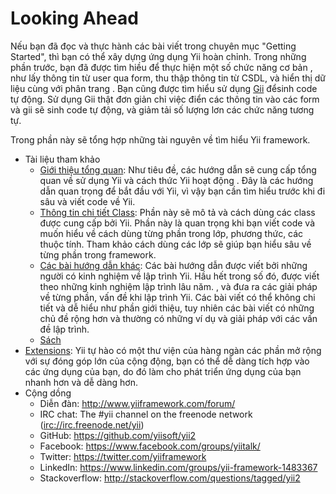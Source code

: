 Looking Ahead
=============

Nếu bạn đã đọc và thực hành các bài viết trong chuyên mục "Getting Started", thì bạn có thể xây dựng ứng dụng Yii hoàn chỉnh. Trong những phần trước, bạn đã được tìm hiều để thực hiện một số chức năng cơ bản
, như lấy thông tin từ user qua form, thu thập thông tin từ CSDL, và hiển thị dữ liệu cùng với phân trang
. Bạn cũng được tìm hiểu sử dụng [Gii](tool-gii.md) đểsinh code tự động. Sử dụng Gii thật đơn giản chỉ việc điển các thông tin vào các form và gii sẽ sinh code tự động, và giảm tải số lượng lơn
các chức năng tương tự.

Trong phần này sẽ tổng hợp những tài nguyên về tìm hiểu Yii framework.

* Tài liệu tham khảo
    - [Giới thiệu tổng quan](http://www.yiiframework.com/doc-2.0/guide-README.html):
      Như tiêu đề, các hướng dẫn sẽ cung cấp tổng quan về sử dụng Yii và cách thức Yii hoạt động
      . Đây là các hướng dẫn quan trọng để bắt đầu với Yii, vì vậy bạn cần tìm hiểu trước khi đi sâu và viết code về Yii.
    - [Thông tin chi tiết Class](http://www.yiiframework.com/doc-2.0/index.html):
      Phần này sẽ mô tả và cách dùng các class được cung cấp bởi Yii. Phần này là quan trọng khi bạn viết code và muốn hiểu về cách dùng từng phần trong lớp, phương thức,
      các thuộc tính. Tham khảo cách dùng các lớp sẽ giúp bạn hiểu sâu về từng phần trong framework.
    - [Các bài hướng dẫn khác](http://www.yiiframework.com/wiki/?tag=yii2):
      Các bài hướng dẫn được viết bởi những người có kinh nghiệm về lập trình Yii. Hầu hết trong số đó, được viết theo những kinh nghiệm lập trình lâu năm.
      , và đưa ra các giải pháp về từng phần, vấn đề khi lập trình Yii. Các bài viết có thể không chi tiết và dễ hiểu như phần giới thiệu, tuy nhiên các bài viết có
      những chủ đề rộng hơn và thường có những ví dụ và giải pháp với các vấn đề lập trình.
    - [Sách](http://www.yiiframework.com/doc/)
* [Extensions](http://www.yiiframework.com/extensions/):
  Yii tự hào có một thư viện của hàng ngàn các phần mở rộng với sự đóng góp lớn của cộng động, bạn có thể dễ dàng tích hợp vào các ứng dụng của bạn, do đó làm cho phát triển ứng dụng của bạn nhanh hơn và dễ dàng hơn.
* Cộng dồng
    - Diễn đàn: <http://www.yiiframework.com/forum/>
    - IRC chat: The #yii channel on the freenode network (<irc://irc.freenode.net/yii>)
    - GitHub: <https://github.com/yiisoft/yii2>
    - Facebook: <https://www.facebook.com/groups/yiitalk/>
    - Twitter: <https://twitter.com/yiiframework>
    - LinkedIn: <https://www.linkedin.com/groups/yii-framework-1483367>
    - Stackoverflow: <http://stackoverflow.com/questions/tagged/yii2>
